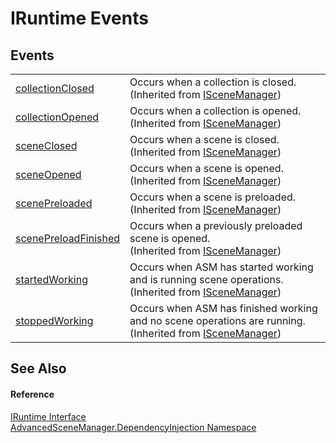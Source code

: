 # IRuntime Events




## Events
<table>
<tr>
<td><a href="E_AdvancedSceneManager_DependencyInjection_ISceneManager_collectionClosed.md">collectionClosed</a></td>
<td>Occurs when a collection is closed.<br />(Inherited from <a href="T_AdvancedSceneManager_DependencyInjection_ISceneManager.md">ISceneManager</a>)</td></tr>
<tr>
<td><a href="E_AdvancedSceneManager_DependencyInjection_ISceneManager_collectionOpened.md">collectionOpened</a></td>
<td>Occurs when a collection is opened.<br />(Inherited from <a href="T_AdvancedSceneManager_DependencyInjection_ISceneManager.md">ISceneManager</a>)</td></tr>
<tr>
<td><a href="E_AdvancedSceneManager_DependencyInjection_ISceneManager_sceneClosed.md">sceneClosed</a></td>
<td>Occurs when a scene is closed.<br />(Inherited from <a href="T_AdvancedSceneManager_DependencyInjection_ISceneManager.md">ISceneManager</a>)</td></tr>
<tr>
<td><a href="E_AdvancedSceneManager_DependencyInjection_ISceneManager_sceneOpened.md">sceneOpened</a></td>
<td>Occurs when a scene is opened.<br />(Inherited from <a href="T_AdvancedSceneManager_DependencyInjection_ISceneManager.md">ISceneManager</a>)</td></tr>
<tr>
<td><a href="E_AdvancedSceneManager_DependencyInjection_ISceneManager_scenePreloaded.md">scenePreloaded</a></td>
<td>Occurs when a scene is preloaded.<br />(Inherited from <a href="T_AdvancedSceneManager_DependencyInjection_ISceneManager.md">ISceneManager</a>)</td></tr>
<tr>
<td><a href="E_AdvancedSceneManager_DependencyInjection_ISceneManager_scenePreloadFinished.md">scenePreloadFinished</a></td>
<td>Occurs when a previously preloaded scene is opened.<br />(Inherited from <a href="T_AdvancedSceneManager_DependencyInjection_ISceneManager.md">ISceneManager</a>)</td></tr>
<tr>
<td><a href="E_AdvancedSceneManager_DependencyInjection_ISceneManager_startedWorking.md">startedWorking</a></td>
<td>Occurs when ASM has started working and is running scene operations.<br />(Inherited from <a href="T_AdvancedSceneManager_DependencyInjection_ISceneManager.md">ISceneManager</a>)</td></tr>
<tr>
<td><a href="E_AdvancedSceneManager_DependencyInjection_ISceneManager_stoppedWorking.md">stoppedWorking</a></td>
<td>Occurs when ASM has finished working and no scene operations are running.<br />(Inherited from <a href="T_AdvancedSceneManager_DependencyInjection_ISceneManager.md">ISceneManager</a>)</td></tr>
</table>

## See Also


#### Reference
<a href="T_AdvancedSceneManager_DependencyInjection_IRuntime.md">IRuntime Interface</a>  
<a href="N_AdvancedSceneManager_DependencyInjection.md">AdvancedSceneManager.DependencyInjection Namespace</a>  
